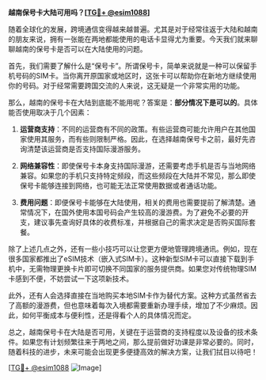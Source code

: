 **越南保号卡大陆可用吗？[[TG💪+ @esim1088](https://t.me/s/esim1088)]**

随着全球化的发展，跨境通信变得越来越普遍。尤其是对于经常往返于大陆和越南的朋友来说，拥有一张能在两地都能使用的电话卡显得尤为重要。今天我们就来聊聊越南的保号卡是否可以在大陆使用的问题。

首先，我们需要了解什么是“保号卡”。所谓保号卡，简单来说就是一种可以保留手机号码的SIM卡。当你离开原国家或地区时，这张卡可以帮助你在新地方继续使用你的号码。对于经常需要跨国交流的人来说，这无疑是一个非常实用的功能。

那么，越南的保号卡在大陆到底能不能用呢？答案是：**部分情况下是可以的**。具体能否使用取决于几个因素：

1. **运营商支持**：不同的运营商有不同的政策。有些运营商可能允许用户在其他国家使用其服务，而有些则限制严格。因此，在选择越南保号卡之前，最好先咨询清楚该运营商是否支持国际漫游服务。

2. **网络兼容性**：即使保号卡本身支持国际漫游，还需要考虑手机是否与当地网络兼容。如果您的手机只支持特定频段，而这些频段在大陆并不常见，那么即使保号卡能够连接到网络，也可能无法正常使用数据或者通话功能。

3. **费用问题**：即便保号卡能够在大陆使用，相关的费用也需要提前了解清楚。通常情况下，在国外使用本国号码会产生较高的漫游费。为了避免不必要的开支，建议事先查询好具体的收费标准，并根据自己的需求决定是否购买国际套餐。

除了上述几点之外，还有一些小技巧可以让您更方便地管理跨境通讯。例如，现在很多国家都推出了eSIM技术（嵌入式SIM卡）。这种新型SIM卡可以直接下载到手机中，无需物理更换卡片即可切换不同国家的服务提供商。如果您对传统物理SIM卡感到不便，不妨尝试一下这项新技术。

此外，还有人会选择直接在当地购买本地SIM卡作为替代方案。这种方式虽然省去了高额的漫游费，但也意味着每次入境都需要重新办理手续，增加了不少麻烦。因此，如何平衡成本与便利性，还是得看个人的具体情况而定。

总之，越南保号卡在大陆是否可用，关键在于运营商的支持程度以及设备的技术条件。如果您有计划频繁往来于两地之间，那么提前做好功课是非常必要的。同时，随着科技的进步，未来可能会出现更多便捷高效的解决方案，让我们拭目以待吧！

[[TG💪+ @esim1088](https://t.me/s/esim1088) ![Image](https://i.postimg.cc/4NQfJmqS/Snipaste-2025-05-13-00-14-12.png)]